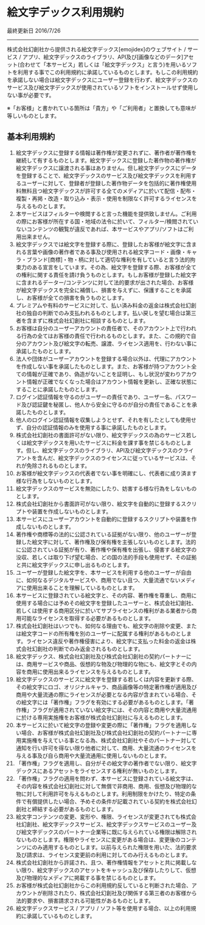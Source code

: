 絵文字デックス利用規約
======================

最終更新日 2016/7/26

* * * * *

株式会社幻創社から提供される絵文字デックス[emojidex]のウェブサイト /
サービス /
アプリ、絵文字デックスのライブラリ、API及び[画像などのデータ]アセット(合わせて「本サービス」若しくは「絵文字デックス」と言う)を用いるソフトを利用する事でこの利用規約に承諾しているものとします。もしこの利用規約を承諾しない場合は絵文字デックスにユーザー登録を行わず、絵文字デックスのサービス及び絵文字デックスが使用されているソフトをインストールせず使用しない事が必要です。

※「お客様」と書かれている箇所は「貴方」や「ご利用者」と置換しても意味が等しいものとします。

基本利用規約
------------

1.  絵文字デックスに登録する情報は著作権が変更されずに、著作者が著作権を継続して有するものとします。絵文字デックスに登録した著作物の著作権が絵文字デックスに譲渡される事はありません。但し絵文字デックスにデータを登録することで、絵文字デックスのサービス及び絵文字デックスを利用するユーザーに対して、登録者が登録した著作物データを包括的に著作権使用料無料且つ絵文字デックスが許可する全てのメディアに於いて配信・配布・複製・再掲・改造・取り込み・表示・使用を制限なく許可するライセンスを与えるものとします。
2.  本サービスはフィルターや検閲すると言った機能を提供致しません。ご利用の際にお客様が所在する国・地域の法令に於いて、フィルター/検閲されていないコンテンツの観覧が違反であれば、本サービスやアプリ/ソフトはご利用出来ません。
3.  絵文字デックスでは絵文字を登録する際に、登録したお客様が絵文字に含まれる言葉や画像の著作者である事及び使用される絵文字コード・画像・キャラ・ブランド[商標]・物・柄に対して適切な権利を有していると言う法的拘束力のある宣言をしています。その為、絵文字を登録する際、お客様が全ての権利に関する責任を請け負うものとします。もしお客様が登録した絵文字に含まれるデーター/コンテンツに対して法的要求が出された場合、お客様が絵文字デックスを完全に補償し、損害を与えずに、保護することを承諾し、お客様が全ての損害を負うものとします。
4.  プレミアムや有料のサービスに対して、払い済み料金の返金は株式会社幻創社の独自の判断でのみ支払われるものとします。払い戻しを望む場合は第三者を含まずに株式会社幻創社に相談するものとします。
5.  お客様は自分のユーザーアカウントの責任者で、そのアカウント上で行われる行為の全てはお客様の責任で行われるものとします。また、この規約で自分のアカウント及び絵文字の転売、譲渡、ライセンス適用を、行わない事に承諾したものとします。
6.  法人や団体がユーザーアカウントを登録する場合以外は、代理にアカウントを作成しない事を承諾したものとします。また、お客様が持つアカウント全ての情報が正確であり、偽造がないことを証明し、もし状況が変わりアカウント情報が正確でなくなった場合はアカウント情報を更新し、正確な状態にすることに承諾したものとします。
7.  ログイン認証情報を守るのがユーザーの責任であり、ユーザー名、パスワード及び認証鍵を秘匿し、他人から安全に守るのが自分の責任であることを承諾したものとします。
8.  他人のログイン認証情報を収集しようとせず、それを有したとしても使用せず、自分の認証情報のみを使用する事に承諾したものとします。
9.  株式会社幻創社の書面許可がない限り、絵文字デックスの為のサービス若しくは絵文字デックスを用いたサービスに料金を課す事を禁じるものとします。但し、絵文字デックスのライブラリ、API及び絵文字デックスのクライアントを含んだ、絵文字デックスのライセンスに従っているサービスは、それが免除されるものとします。
10. お客様が絵文字デックスの代表者でない事を明確にし、代表者に成り済ます様な行為をしないものとします。
11. 絵文字デックスのサービスを無効にしたり、妨害する様な行為をしないものとします。
12. 株式会社幻創社から書面許可がない限り、絵文字を自動的に登録するスクリプトや装置を作成しないものとします。
13. 本サービスにユーザーアカウントを自動的に登録するスクリプトや装置を作成しないものとします。
14. 著作権や商標等の法的に公認されている証拠がない限り、他のユーザーが登録した絵文字に対して、著作権及び保有権を主張しないものとします。法的に公認されている証拠が有り、著作権や保有権を出張し、侵害する絵文字の没収、若しくは取り下げ望む場合、どの国の法的手段も使用せず、その証拠と共に絵文字デックスに申し出るものとします。
15. ユーザーが登録した絵文字を、本サービスを利用する他のユーザーが自由に、如何なるデジタルサービスや、商用でない且つ、大量流通でないメディアに使用出来ることを理解しているものとします。
16. 本サービスに登録されている絵文字と、その内容、著作権を尊重し、商用に使用する場合には予めその絵文字を登録したユーザーと、株式会社幻創社、若しくは使用する商用区分に於いてサブライセンスの権利がある業者から商用可能なライセンスを取得する必要があるものとします。
17. 株式会社幻創社はいつでも、如何なる理由でも、絵文字の削除や変更、または絵文字コードの所有権を別のユーザーに配属する権利があるものとします。ライセンス違反や著作権侵害により、絵文字に支払った料金の返金は株式会社幻創社の判断でのみ返金されるものとします。
18. 絵文字デックス、株式会社幻創社及び株式会社幻創社の契約パートナーには、商用サービスや商品、仮想的な物及び物理的な物にも、絵文字とその内容を商用に使用出来るライセンスを与えるものとします。
19. 絵文字デックスのサービスに絵文字を登録する若しくは内容を更新する際、その絵文字にロゴ、オリジナルキャラ、商品画像等の特定著作権が適用及び商用や大量流通の際にライセンスが必要となる内容が含まれている場合、その絵文字には「著作権」フラグを有効にする必要があるものとします。「著作権」フラグが適用されていない絵文字には、その内容と商用や大量流通用に於ける専用実施権をお客様が株式会社幻創社に与えるものとします。
20. 本サービスに於いて絵文字の登録や変更の際に「著作権」フラグを適用しない場合、お客様が株式会社幻創社及び株式会社幻創社の契約パートナーに専用実施権を与えている事となる為、株式会社幻創社やそのパートナー対して通知を行い許可を得ない限り他者に対して、商用、大量流通のライセンスを与える事及び自ら商用や大量流通用に使用しないものとします。
21. 「著作権」フラグを適用し、自分がその絵文字の著作者でない限り、絵文字デックスにあるアセットをライセンスする権利が無いものとします。
22. 「著作権」フラグの適用を問わず、本サービスに登録されている絵文字は、その内容を株式会社幻創社に対して無償で非商用、商用、仮想及び物理的な物に対して利用許可を与えるものとします。利用制限をかけたり、特定の条件で有償提供したい場合、予めその条件が記載されている契約を株式会社幻創社と締結する必要があるものとします。
23. 絵文字コンテンツの変更、変形や、権限、ライセンスが変更されても株式会社幻創社、絵文字デックスサービス、絵文字デックスサービスのユーザー及び絵文字デックスのパートナー企業等に既に与えられている権限は解除されないものとします。権限やライセンスに変更がある場合は、変更後のコンテンツにのみ適用するものとします。以前与えられた権限を用いた、法的要求及び請求は、ライセンス変更前の利用に対してのみ行えるものとします。
24. 株式会社幻創社から許諾され、且つ、著作権情報をアセットと共に掲載しない限り、絵文字デックスのアセットをキャッシュ及び保存したりして、仮想及び物理的なメディアに掲載する事を禁じるものとします。
25. お客様が株式会社幻創社からこの利用規約反していると判断された場合、アカウントが削除されたり、株式会社幻創社及び関係する第三者のお客様から法的要求や、損害請求される可能性があるものとします。
26. 絵文字デックスサービス / アプリ / ソフト等を使用する場合、以上の利用規約に承諾しているものとします。
